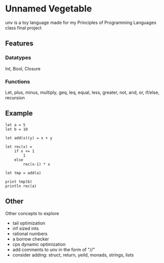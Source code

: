 # Unnamed Vegetable

unv is a toy language made for my Principles of Programming Languages class final project

## Features

### Datatypes
Int, Bool, Closure

### Functions
Let, plus, minus, multiply, geq, leq, equal, less, greater, not, and, or, if/else, recursion

## Example

```
let a = 5
let b = 10

let add(x)(y) = x + y

let rec(x) =
    if x <= 1
        1
    else
        rec(x-1) * x

let tmp = add(a)

print tmp(b)
println rec(a)
```

## Other
Other concepts to explore

- tail optimization
- inf sized ints
- rational numbers
- a borrow checker
- cps dynamic optimization
- add comments to unv in the form of "//"
- consider adding: struct, return, yeild, monads, strings, lists
